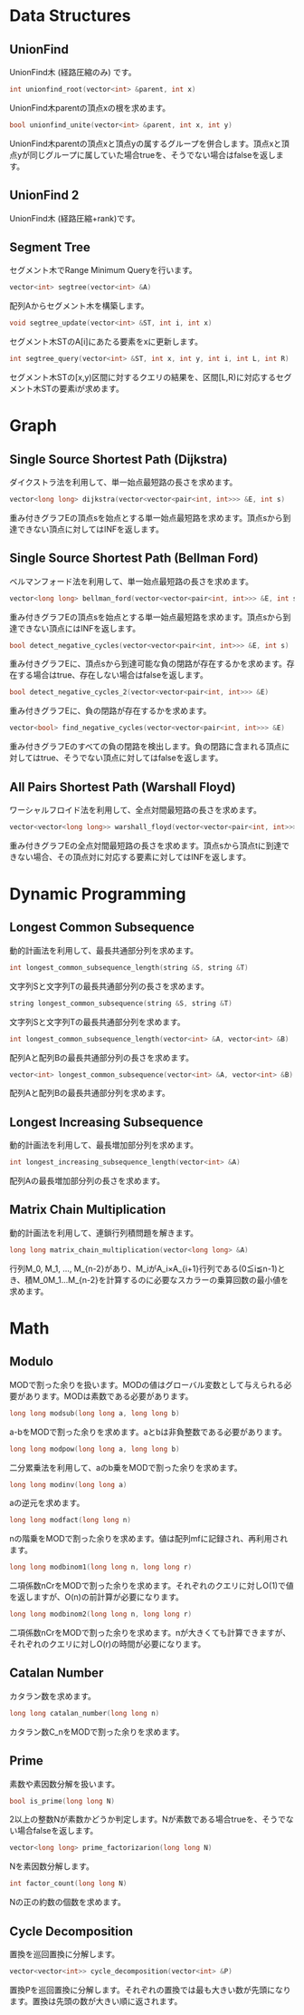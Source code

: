 # Data Structures
## UnionFind
UnionFind木 (経路圧縮のみ) です。

```C++
int unionfind_root(vector<int> &parent, int x)
```
UnionFind木parentの頂点xの根を求めます。

```C++
bool unionfind_unite(vector<int> &parent, int x, int y)
```
UnionFind木parentの頂点xと頂点yの属するグループを併合します。頂点xと頂点yが同じグループに属していた場合trueを、そうでない場合はfalseを返します。

## UnionFind 2
UnionFind木 (経路圧縮+rank)です。

## Segment Tree
セグメント木でRange Minimum Queryを行います。

```C++
vector<int> segtree(vector<int> &A)
```
配列Aからセグメント木を構築します。

```C++
void segtree_update(vector<int> &ST, int i, int x)
```
セグメント木STのA[i]にあたる要素をxに更新します。

```C++
int segtree_query(vector<int> &ST, int x, int y, int i, int L, int R)
```
セグメント木STの[x,y)区間に対するクエリの結果を、区間[L,R)に対応するセグメント木STの要素iが求めます。

# Graph
## Single Source Shortest Path (Dijkstra)
ダイクストラ法を利用して、単一始点最短路の長さを求めます。

```C++
vector<long long> dijkstra(vector<vector<pair<int, int>>> &E, int s)
```
重み付きグラフEの頂点sを始点とする単一始点最短路を求めます。頂点sから到達できない頂点に対してはINFを返します。

## Single Source Shortest Path (Bellman Ford)
ベルマンフォード法を利用して、単一始点最短路の長さを求めます。

```C++
vector<long long> bellman_ford(vector<vector<pair<int, int>>> &E, int s)
```
重み付きグラフEの頂点sを始点とする単一始点最短路を求めます。頂点sから到達できない頂点にはINFを返します。

```C++
bool detect_negative_cycles(vector<vector<pair<int, int>>> &E, int s)
```
重み付きグラフEに、頂点sから到達可能な負の閉路が存在するかを求めます。存在する場合はtrue、存在しない場合はfalseを返します。

```C++
bool detect_negative_cycles_2(vector<vector<pair<int, int>>> &E)
```
重み付きグラフEに、負の閉路が存在するかを求めます。

```C++
vector<bool> find_negative_cycles(vector<vector<pair<int, int>>> &E)
```
重み付きグラフEのすべての負の閉路を検出します。負の閉路に含まれる頂点に対してはtrue、そうでない頂点に対してはfalseを返します。

## All Pairs Shortest Path (Warshall Floyd)
ワーシャルフロイド法を利用して、全点対間最短路の長さを求めます。

```C++
vector<vector<long long>> warshall_floyd(vector<vector<pair<int, int>>> &E)
```
重み付きグラフEの全点対間最短路の長さを求めます。頂点sから頂点tに到達できない場合、その頂点対に対応する要素に対してはINFを返します。

# Dynamic Programming
## Longest Common Subsequence
動的計画法を利用して、最長共通部分列を求めます。

```C++
int longest_common_subsequence_length(string &S, string &T)
```
文字列Sと文字列Tの最長共通部分列の長さを求めます。

```C++
string longest_common_subsequence(string &S, string &T)
```
文字列Sと文字列Tの最長共通部分列を求めます。

```C++
int longest_common_subsequence_length(vector<int> &A, vector<int> &B)
```
配列Aと配列Bの最長共通部分列の長さを求めます。

```C++
vector<int> longest_common_subsequence(vector<int> &A, vector<int> &B)
```
配列Aと配列Bの最長共通部分列を求めます。

## Longest Increasing Subsequence
動的計画法を利用して、最長増加部分列を求めます。

```C++
int longest_increasing_subsequence_length(vector<int> &A)
```
配列Aの最長増加部分列の長さを求めます。

## Matrix Chain Multiplication
動的計画法を利用して、連鎖行列積問題を解きます。

```C++
long long matrix_chain_multiplication(vector<long long> &A)
```
行列M_0, M_1, ..., M_{n-2}があり、M_iがA_i×A_{i+1}行列である(0≦i≦n-1)とき、積M_0M_1...M_{n-2}を計算するのに必要なスカラーの乗算回数の最小値を求めます。

# Math
## Modulo
MODで割った余りを扱います。MODの値はグローバル変数として与えられる必要があります。MODは素数である必要があります。

```C++
long long modsub(long long a, long long b)
```
a-bをMODで割った余りを求めます。aとbは非負整数である必要があります。

```C++
long long modpow(long long a, long long b)
```
二分累乗法を利用して、aのb乗をMODで割った余りを求めます。

```C++
long long modinv(long long a)
```
aの逆元を求めます。

```C++
long long modfact(long long n)
```
nの階乗をMODで割った余りを求めます。値は配列mfに記録され、再利用されます。

```C++
long long modbinom1(long long n, long long r)
```
二項係数nCrをMODで割った余りを求めます。それぞれのクエリに対しO(1)で値を返しますが、O(n)の前計算が必要になります。

```C++
long long modbinom2(long long n, long long r)
```
二項係数nCrをMODで割った余りを求めます。nが大きくても計算できますが、それぞれのクエリに対しO(r)の時間が必要になります。

## Catalan Number
カタラン数を求めます。

```C++
long long catalan_number(long long n)
```
カタラン数C_nをMODで割った余りを求めます。

## Prime
素数や素因数分解を扱います。

```C++
bool is_prime(long long N)
```
2以上の整数Nが素数かどうか判定します。Nが素数である場合trueを、そうでない場合falseを返します。

```C++
vector<long long> prime_factorizarion(long long N)
```
Nを素因数分解します。

```C++
int factor_count(long long N)
```
Nの正の約数の個数を求めます。

## Cycle Decomposition
置換を巡回置換に分解します。

```C++
vector<vector<int>> cycle_decomposition(vector<int> &P)
```
置換Pを巡回置換に分解します。それぞれの置換では最も大きい数が先頭になります。置換は先頭の数が大きい順に返されます。

